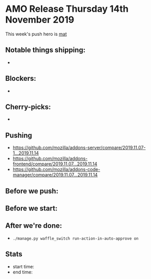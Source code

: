 # AMO Release Thursday 14th November 2019

This week's push hero is [mat](https://github.com/diox)

## Notable things shipping:

*

## Blockers:

*

## Cherry-picks:

* 

## Pushing

- https://github.com/mozilla/addons-server/compare/2019.11.07-1...2019.11.14
- https://github.com/mozilla/addons-frontend/compare/2019.11.07...2019.11.14
- https://github.com/mozilla/addons-code-manager/compare/2019.11.07...2019.11.14

## Before we push:

## Before we start:

## After we're done:
- `./manage.py waffle_switch run-action-in-auto-approve on`

## Stats

- start time:
- end time:
